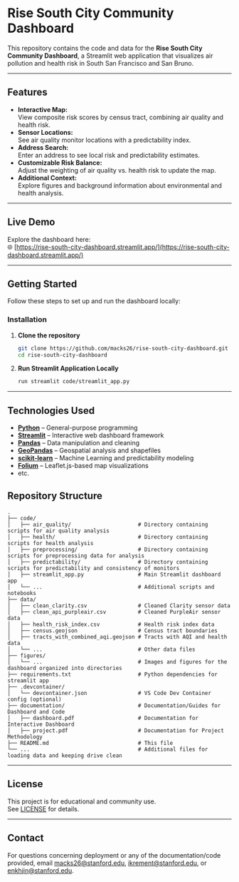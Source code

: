 # Rise South City Community Dashboard

This repository contains the code and data for the **Rise South City Community Dashboard**, a Streamlit web application that visualizes air pollution and health risk in South San Francisco and San Bruno.

---

## Features

- **Interactive Map:**  
  View composite risk scores by census tract, combining air quality and health risk.
- **Sensor Locations:**  
  See air quality monitor locations with a predictability index.
- **Address Search:**  
  Enter an address to see local risk and predictability estimates.
- **Customizable Risk Balance:**  
  Adjust the weighting of air quality vs. health risk to update the map.
- **Additional Context:**  
  Explore figures and background information about environmental and health analysis.

---

## Live Demo

Explore the dashboard here:  
🌐 [https://rise-south-city-dashboard.streamlit.app/](https://rise-south-city-dashboard.streamlit.app/)

---

## Getting Started

Follow these steps to set up and run the dashboard locally:

### Installation

1. **Clone the repository**  
   ```bash
   git clone https://github.com/macks26/rise-south-city-dashboard.git
   cd rise-south-city-dashboard
   ```

2. **Run Streamlit Application Locally**
   ```bash
   run streamlit code/streamlit_app.py
   ```

---

## Technologies Used

- **[Python](https://www.python.org/)** – General-purpose programming
- **[Streamlit](https://streamlit.io/)** – Interactive web dashboard framework
- **[Pandas](https://pandas.pydata.org/)** – Data manipulation and cleaning
- **[GeoPandas](https://geopandas.org/)** – Geospatial analysis and shapefiles
- **[scikit-learn](https://scikit-learn.org/)** – Machine Learning and predictability modeling
- **[Folium](https://python-visualization.github.io/folium/)** – Leaflet.js-based map visualizations
- etc.

## Repository Structure

```
.
├── code/
│   ├── air_quality/                     # Directory containing scripts for air quality analysis
│   ├── health/                          # Directory containing scripts for health analysis
│   ├── preprocessing/                   # Directory containing scripts for preprocessing data for analysis
│   ├── predictability/                  # Directory containing scripts for predictability and consistency of monitors 
│   ├── streamlit_app.py                 # Main Streamlit dashboard app
│   └── ...                              # Additional scripts and notebooks
├── data/
│   ├── clean_clarity.csv                # Cleaned Clarity sensor data
│   ├── clean_api_purpleair.csv          # Cleaned PurpleAir sensor data
│   ├── health_risk_index.csv            # Health risk index data
│   ├── census.geojson                   # Census tract boundaries
│   ├── tracts_with_combined_aqi.geojson # Tracts with AQI and health data
│   └── ...                              # Other data files
├── figures/
│   └── ...                              # Images and figures for the dashboard organized into directories
├── requirements.txt                     # Python dependencies for streamlit app
├── .devcontainer/
│   └── devcontainer.json                # VS Code Dev Container config (optional)
├── documentation/                       # Documentation/Guides for Dashboard and Code
│   ├── dashboard.pdf                    # Documentation for Interactive Dashboard
│   ├── project.pdf                      # Documentation for Project Methodology
├── README.md                            # This file
└── ...                                  # Additional files for loading data and keeping drive clean                        

``` 

---

## License

This project is for educational and community use.  
See [LICENSE](LICENSE) for details.

---

## Contact

For questions concerning deployment or any of the documentation/code provided, email macks26@stanford.edu, ikrement@stanford.edu, or enkhjin@stanford.edu.
